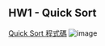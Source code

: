 HW1 - Quick Sort
------------------
[Quick Sort 程式碼](https://nbviewer.jupyter.org/github/tiffany1020/lesson/blob/master/Homework/QuickSort.ipynb)
![image](https://github.com/tiffany1020n/ImageCache/raw/master/Homework/QuickSortFlowchart.jpg)
